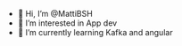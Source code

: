- 👋 Hi, I’m @MattiBSH
- 👀 I’m interested in App dev
- 🌱 I’m currently learning Kafka and angular

<!---
MattiBSH/MattiBSH is a ✨ special ✨ repository because its `README.md` (this file) appears on your GitHub profile.
You can click the Preview link to take a look at your changes.
--->
